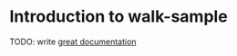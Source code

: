 # Introduction to walk-sample

TODO: write [great documentation](http://jacobian.org/writing/what-to-write/)
